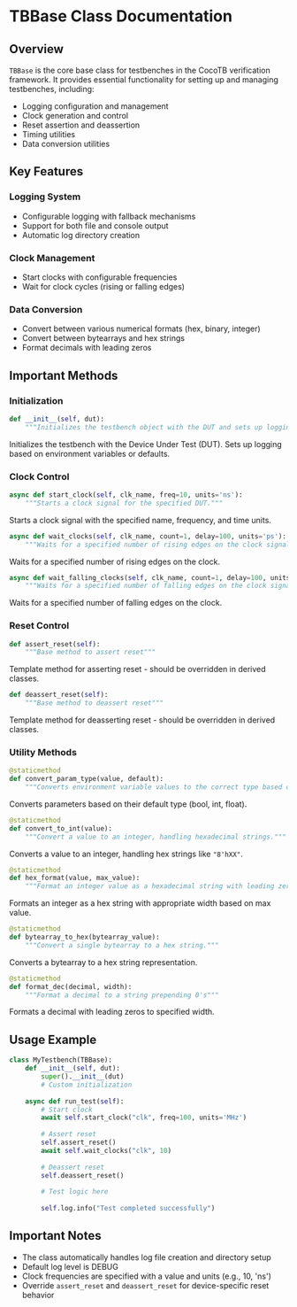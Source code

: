 # TBBase Class Documentation

## Overview
`TBBase` is the core base class for testbenches in the CocoTB verification framework. It provides essential functionality for setting up and managing testbenches, including:

- Logging configuration and management
- Clock generation and control
- Reset assertion and deassertion
- Timing utilities
- Data conversion utilities

## Key Features

### Logging System
- Configurable logging with fallback mechanisms
- Support for both file and console output
- Automatic log directory creation

### Clock Management
- Start clocks with configurable frequencies
- Wait for clock cycles (rising or falling edges)

### Data Conversion
- Convert between various numerical formats (hex, binary, integer)
- Convert between bytearrays and hex strings
- Format decimals with leading zeros

## Important Methods

### Initialization
```python
def __init__(self, dut):
    """Initializes the testbench object with the DUT and sets up logging."""
```
Initializes the testbench with the Device Under Test (DUT). Sets up logging based on environment variables or defaults.

### Clock Control
```python
async def start_clock(self, clk_name, freq=10, units='ns'):
    """Starts a clock signal for the specified DUT."""
```
Starts a clock signal with the specified name, frequency, and time units.

```python
async def wait_clocks(self, clk_name, count=1, delay=100, units='ps'):
    """Waits for a specified number of rising edges on the clock signal."""
```
Waits for a specified number of rising edges on the clock.

```python
async def wait_falling_clocks(self, clk_name, count=1, delay=100, units='ps'):
    """Waits for a specified number of falling edges on the clock signal."""
```
Waits for a specified number of falling edges on the clock.

### Reset Control
```python
def assert_reset(self):
    """Base method to assert reset"""
```
Template method for asserting reset - should be overridden in derived classes.

```python
def deassert_reset(self):
    """Base method to deassert reset"""
```
Template method for deasserting reset - should be overridden in derived classes.

### Utility Methods
```python
@staticmethod
def convert_param_type(value, default):
    """Converts environment variable values to the correct type based on the default value."""
```
Converts parameters based on their default type (bool, int, float).

```python
@staticmethod
def convert_to_int(value):
    """Convert a value to an integer, handling hexadecimal strings."""
```
Converts a value to an integer, handling hex strings like `"8'hXX"`.

```python
@staticmethod
def hex_format(value, max_value):
    """Format an integer value as a hexadecimal string with leading zeros."""
```
Formats an integer as a hex string with appropriate width based on max value.

```python
@staticmethod
def bytearray_to_hex(bytearray_value):
    """Convert a single bytearray to a hex string."""
```
Converts a bytearray to a hex string representation.

```python
@staticmethod
def format_dec(decimal, width):
    """Format a decimal to a string prepending 0's"""
```
Formats a decimal with leading zeros to specified width.

## Usage Example

```python
class MyTestbench(TBBase):
    def __init__(self, dut):
        super().__init__(dut)
        # Custom initialization
        
    async def run_test(self):
        # Start clock
        await self.start_clock("clk", freq=100, units='MHz')
        
        # Assert reset
        self.assert_reset()
        await self.wait_clocks("clk", 10)
        
        # Deassert reset
        self.deassert_reset()
        
        # Test logic here
        
        self.log.info("Test completed successfully")
```

## Important Notes
- The class automatically handles log file creation and directory setup
- Default log level is DEBUG
- Clock frequencies are specified with a value and units (e.g., 10, 'ns')
- Override `assert_reset` and `deassert_reset` for device-specific reset behavior
